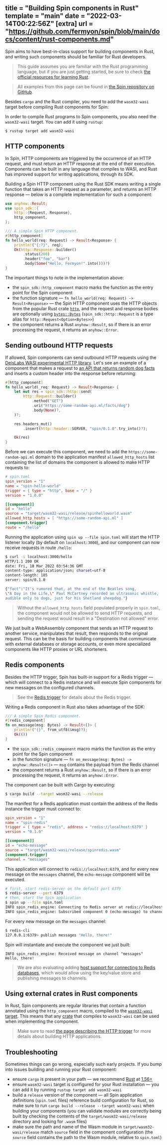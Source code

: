 title = "Building Spin components in Rust"
template = "main"
date = "2022-03-14T00:22:56Z"
[extra]
url = "https://github.com/fermyon/spin/blob/main/docs/content/rust-components.md"
---

Spin aims to have best-in-class support for building components in Rust, and
writing such components should be familiar for Rust developers.

> This guide assumes you are familiar with the Rust programming language,
> but if you are just getting started, be sure to check [the
official resources for learning Rust](https://www.rust-lang.org/learn).

> All examples from this page can be found in [the Spin repository on GitHub](https://github.com/fermyon/spin/tree/main/examples).

Besides `cargo` and the Rust compiler, you need to add the `wasm32-wasi` target
before compiling Rust components for Spin:

In order to compile Rust programs to Spin components, you also need the
`wasm32-wasi` target. You can add it using `rustup`:

```plaintext
$ rustup target add wasm32-wasi
```

## HTTP components

In Spin, HTTP components are triggered by the occurrence of an HTTP request, and
must return an HTTP response at the end of their execution. Components can be
built in any language that compiles to WASI, and Rust has improved support
for writing applications, through its SDK.

Building a Spin HTTP component using the Rust SDK means writing a single function
that takes an HTTP request as a parameter, and returns an HTTP response — below
is a complete implementation for such a component:

```rust
use anyhow::Result;
use spin_sdk::{
    http::{Request, Response},
    http_component,
};

/// A simple Spin HTTP component.
#[http_component]
fn hello_world(req: Request) -> Result<Response> {
    println!("{:?}", req);
    Ok(http::Response::builder()
        .status(200)
        .header("foo", "bar")
        .body(Some("Hello, Fermyon!".into()))?)
}
```

The important things to note in the implementation above:

- the `spin_sdk::http_component` macro marks the function as the
  entry point for the Spin component
- the function signature — `fn hello_world(req: Request) -> Result<Response>` —
  the Spin HTTP component uses the HTTP objects from the popular Rust crate
  [`http`](https://crates.io/crates/http), and the request and response bodies
  are optionally using [`bytes::Bytes`](https://crates.io/crates/bytes)
  (`spin_sdk::http::Request` is a type alias for `http::Request<Option<Bytes>>`)
- the component returns a Rust `anyhow::Result`, so if there is an error processing the request, it returns an `anyhow::Error`.

## Sending outbound HTTP requests

If allowed, Spin components can send outbound HTTP requests using the [DeisLabs
WASI experimental HTTP library](https://github.com/deislabs/wasi-experimental-http).
Let's see an example of a component that makes a request to
[an API that returns random dog facts](https://some-random-api.ml/facts/dog) and
inserts a custom header into the response before returning:

```rust
#[http_component]
fn hello_world(_req: Request) -> Result<Response> {
    let mut res = spin_sdk::http::send(
        http::Request::builder()
            .method("GET")
            .uri("https://some-random-api.ml/facts/dog")
            .body(None)?,
    )?;

    res.headers_mut()
        .insert(http::header::SERVER, "spin/0.1.0".try_into()?);

    Ok(res)
}
```

Before we can execute this component, we need to add the `https://some-random-api.ml`
domain to the application manifest `allowed_http_hosts` list containing the list of
domains the component is allowed to make HTTP requests to:

```toml
# spin.toml
spin_version = "1"
name = "spin-hello-world"
trigger = { type = "http", base = "/" }
version = "1.0.0"

[[component]]
id = "hello"
source = "target/wasm32-wasi/release/spinhelloworld.wasm"
allowed_http_hosts = [ "https://some-random-api.ml" ]
[component.trigger]
route = "/hello"
```

Running the application using `spin up --file spin.toml` will start the HTTP
listener locally (by default on `localhost:3000`), and our component can
now receive requests in route `/hello`:

```bash
$ curl -i localhost:3000/hello
HTTP/1.1 200 OK
date: Fri, 18 Mar 2022 03:54:36 GMT
content-type: application/json; charset=utf-8
content-length: 185
server: spin/0.1.0

{"fact":"It's rumored that, at the end of the Beatles song, 
\"A Day in the Life,\" Paul McCartney recorded an ultrasonic whistle, 
audible only to dogs, just for his Shetland sheepdog."}
```

> Without the `allowed_http_hosts` field populated properly in `spin.toml`,
> the component would not be allowed to send HTTP requests, and sending the
> request would result in a "Destination not allowed" error.

We just built a WebAssembly component that sends an HTTP request to another
service, manipulates that result, then responds to the original request.
This can be the basis for building components that communicate with external
databases or storage accounts, or even more specialized components like HTTP
proxies or URL shorteners.

## Redis components

Besides the HTTP trigger, Spin has built-in support for a Redis trigger —
which will connect to a Redis instance and will execute Spin components for
new messages on the configured channels.

> See the [Redis trigger](./redis-trigger.md) for details about the Redis trigger.

Writing a Redis component in Rust also takes advantage of the SDK:

```rust
/// A simple Spin Redis component.
#[redis_component]
fn on_message(msg: Bytes) -> Result<()> {
    println!("{}", from_utf8(&msg)?);
    Ok(())
}
```

- the `spin_sdk::redis_component` macro marks the function as the
  entry point for the Spin component
- in the function signature — `fn on_message(msg: Bytes) -> anyhow::Result<()>` —
`msg` contains the payload from the Redis channel
- the component returns a Rust `anyhow::Result`, so if there is an error
processing the request, it returns an `anyhow::Error`.

The component can be built with Cargo by executing:

```bash
$ cargo build --target wasm32-wasi --release
```

The manifest for a Redis application must contain the address of the Redis
instance the trigger must connect to:

```toml
spin_version = "1"
name = "spin-redis"
trigger = { type = "redis", address = "redis://localhost:6379" }
version = "0.1.0"

[[component]]
id = "echo-message"
source = "target/wasm32-wasi/release/spinredis.wasm"
[component.trigger]
channel = "messages"
```

This application will connect to `redis://localhost:6379`, and for every new
message on the `messages` channel, the `echo-message` component will be executed.

```bash
# first, start redis-server on the default port 6379
$ redis-server --port 6379
# then, start the Spin application
$ spin up --file spin.toml
INFO spin_redis_engine: Connecting to Redis server at redis://localhost:6379
INFO spin_redis_engine: Subscribed component 0 (echo-message) to channel: messages
```

For every new message on the  `messages` channel:

```bash
$ redis-cli
127.0.0.1:6379> publish messages "Hello, there!"
```

Spin will instantiate and execute the component we just built:

```
INFO spin_redis_engine: Received message on channel "messages"
Hello, there!
```

> We are also evaluating adding
> [host support for connecting to Redis databases](https://github.com/fermyon/spin/issues/181),
> which would allow using the key/value store and publishing messages to channels.

## Using external crates in Rust components

In Rust, Spin components are regular libraries that contain a function
annotated using the `http_component` macro, compiled to the
[`wasm32-wasi` target](https://doc.rust-lang.org/stable/nightly-rustc/rustc_target/spec/wasm32_wasi/index.html).
This means that any [crate](https://crates.io) that compiles to `wasm32-wasi` can
be used when implementing the component.

> Make sure to read [the page describing the HTTP trigger](./http-trigger.md) for more
> details about building HTTP applications.

## Troubleshooting

Sometimes things can go wrong, especially such early projects. If you bump into
issues building and running your Rust component:

- ensure `cargo` is present in your path — we recommend
[Rust](https://www.rust-lang.org/) at [1.56+](https://www.rust-lang.org/tools/install)
- ensure `wasm32-wasi` target is configured for your Rust installation —
you can add it by running `rustup target add wasm32-wasi`
- build a `release` version of the component — all Spin application definitions
(`spin.toml` files) reference build configuration for Rust, so make sure to
run `cargo build --release --target wasm32-wasi` when building your components
(you can validate modules are correctly being built by checking the contents of
the `target/wasm32-wasi/release` directory and looking for `.wasm` files)
- make sure the path and name of the Wasm module in `target/wasm32-wasi/release`
match `source` field in the component configuration (the `source` field contains
the path to the Wasm module, relative to `spin.toml`)
